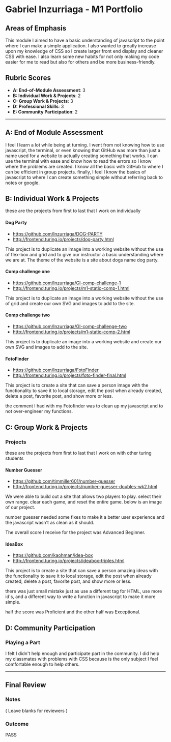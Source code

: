 # Gabriel Inzurriaga - M1 Portfolio

## Areas of Emphasis

This module I aimed to have a basic understanding of javascript to the point where I can make a simple application. I also wanted to greatly increase upon my knowledge of CSS so I create larger front end display and cleaner CSS with ease. I also learn some new habits for not only making my code easier for me to read but also for others and be more business-friendly. 

## Rubric Scores

* **A: End-of-Module Assessment**: 3
* **B: Individual Work & Projects**: 2
* **C: Group Work & Projects**: 3
* **D: Professional Skills**: 3
* **E: Community Participation**: 2

-----------------------

## A: End of Module Assessment

I feel I learn a lot while being at turning. I went from not knowing how to use javascript, the terminal, or even knowing that GitHub was more than just a name used for a website to actually creating something that works. I can use the terminal with ease and know how to read the errors so I know where the problems are created. I know all the basic with GitHub to where I can be efficient in group projects. finally, I feel I know the basics of javascript to where I can create something simple without referring back to notes or google. 


## B: Individual Work & Projects

these are the projects from first to last that I work on individually

#### Dog Party

* https://github.com/Inzurriaga/DOG-PARTY
* http://frontend.turing.io/projects/dog-party.html

This project is to duplicate an image into a working website without the use of flex-box and grid and to give our instructor a basic understanding where we are at. The theme of the website is a site about dogs name dog party.


#### Comp challenge one

* https://github.com/Inzurriaga/GI-comp-challenge-1
* http://frontend.turing.io/projects/m1-static-comp-1.html


This project is to duplicate an image into a working website without the use of grid and create our own SVG and images to add to the site.


#### Comp challenge two

* https://github.com/Inzurriaga/GI-comp-challenge-two
* http://frontend.turing.io/projects/m1-static-comp-2.html


This project is to duplicate an image into a working website and create our own SVG and images to add to the site.


#### FotoFinder

* https://github.com/Inzurriaga/FotoFinder
* http://frontend.turing.io/projects/foto-finder-final.html


This project is to create a site that can save a person image with the functionality to save it to local storage, edit the post when already created, delete a post, favorite post, and show more or less.

the comment I had with my Fotofinder was to clean up my javascript and to not over-engineer my functions.

## C: Group Work & Projects

### Projects

these are the projects from first to last that I work on with other turing students

#### Number Guesser

* https://github.com/timmiller601/number-guesser
* http://frontend.turing.io/projects/number-guesser-doubles-wk2.html

We were able to build out a site that allows two players to play. select their own range. clear each game, and reset the entire game. below is an image of our project.

number guesser needed some fixes to make it a better user experience and the javascript wasn't as clean as it should.

The overall score I receive for the project was Advanced Beginner.

#### IdeaBox

* https://github.com/kaohman/idea-box
* http://frontend.turing.io/projects/ideabox-triples.html

This project is to create a site that can save a person amazing ideas with the functionality to save it to local storage, edit the post when already created, delete a post, favorite post, and show more or less.

there was just small mistake just as use a different tag for HTML, use more id's, and a different way to write a function in javascript to make it more simple.

half the score was Proficient and the other half was Exceptional.

## D: Community Participation

### Playing a Part

I felt I didn't help enough and participate part in the community. I did help my classmates with problems with CSS because is the only subject I feel comfortable enough to help others.  

------------------

## Final Review

### Notes

( Leave blanks for reviewers )

### Outcome

PASS
